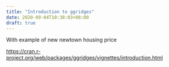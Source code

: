 ```yaml
---
title: "Introduction to ggridges"
date: 2020-09-04T10:38:03+08:00
draft: true
---
```


With example of new newtown housing price

<!--more-->


https://cran.r-project.org/web/packages/ggridges/vignettes/introduction.html
